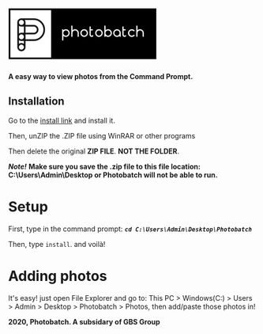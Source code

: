 # ![🖼️ Photobatch](https://github.com/Get-Buff-Simulator-Group/Photobatch/blob/master/photobatch.png?raw=true)
**A easy way to view photos from the Command Prompt.**

## Installation
Go to the [install link](https://github.com/Get-Buff-Simulator-Group/Photobatch/raw/master/Photobatch.zip) and install it. 

Then, unZIP the .ZIP file using WinRAR or other programs

Then delete the original **ZIP FILE**. **NOT THE FOLDER**.

***Note!*** **Make sure you save the .zip file to this file location: C:\Users\Admin\Desktop or Photobatch will not be able to run.**

# Setup
First, type in the command prompt: 
***```cd C:\Users\Admin\Desktop\Photobatch```***


Then, type ```install```.
and voilà! 

# Adding photos

It's easy! just open File Explorer and go to: This PC > Windows(C:) > Users > Admin > Desktop > Photobatch > Photos, then add/paste those photos in!



**2020, Photobatch. A subsidary of GBS Group**
